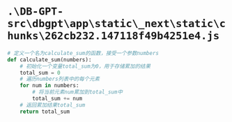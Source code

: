 # `.\DB-GPT-src\dbgpt\app\static\_next\static\chunks\262cb232.147118f49b4251e4.js`

```py
# 定义一个名为calculate_sum的函数，接受一个参数numbers
def calculate_sum(numbers):
    # 初始化一个变量total_sum为0，用于存储累加的结果
    total_sum = 0
    # 遍历numbers列表中的每个元素
    for num in numbers:
        # 将当前元素num累加到total_sum中
        total_sum += num
    # 返回累加结果total_sum
    return total_sum
```